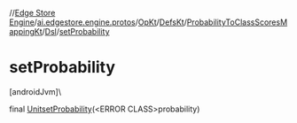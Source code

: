 //[Edge Store Engine](../../../../../../index.md)/[ai.edgestore.engine.protos](../../../../index.md)/[OpKt](../../../index.md)/[DefsKt](../../index.md)/[ProbabilityToClassScoresMappingKt](../index.md)/[Dsl](index.md)/[setProbability](set-probability.md)

# setProbability

[androidJvm]\

final [Unit](https://kotlinlang.org/api/latest/jvm/stdlib/kotlin/-unit/index.html)[setProbability](set-probability.md)(&lt;ERROR CLASS&gt;probability)

